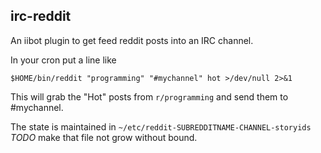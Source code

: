 irc-reddit
----------

An iibot plugin to get feed reddit posts into an IRC channel.

In your cron put a line like

    $HOME/bin/reddit "programming" "#mychannel" hot >/dev/null 2>&1

This will grab the "Hot" posts from `r/programming` and send them to #mychannel.

The state is maintained in `~/etc/reddit-SUBREDDITNAME-CHANNEL-storyids` *TODO* make that file not grow without bound.
